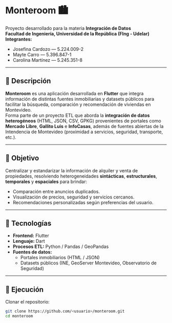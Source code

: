 # Monteroom 🏙️

Proyecto desarrollado para la materia **Integración de Datos**  
**Facultad de Ingeniería, Universidad de la República (FIng - Udelar)**  
**Integrantes:**  
- Josefina Cardozo — 5.224.009-2  
- Mayte Carro — 5.396.847-1  
- Carolina Martínez — 5.245.351-8  

---

## 📘 Descripción

**Monteroom** es una aplicación desarrollada en **Flutter** que integra información de distintas fuentes inmobiliarias y datasets públicos para facilitar la búsqueda, comparación y recomendación de viviendas en Montevideo.  
Forma parte de un proyecto ETL que aborda la **integración de datos heterogéneos** (HTML, JSON, CSV, GPKG) provenientes de portales como **Mercado Libre**, **Gallito Luis** e **InfoCasas**, además de fuentes abiertas de la Intendencia de Montevideo (proximidad a servicios, seguridad, transporte, etc.).

---

## 🎯 Objetivo

Centralizar y estandarizar la información de alquiler y venta de propiedades, resolviendo heterogeneidades **sintácticas**, **estructurales**, **temporales** y **espaciales** para brindar:
- Comparación entre anuncios duplicados.  
- Visualización de precios, seguridad y servicios cercanos.  
- Recomendaciones personalizadas según preferencias del usuario.

---

## 🧩 Tecnologías

- **Frontend:** Flutter  
- **Lenguaje:** Dart  
- **Procesos ETL:** Python / Pandas / GeoPandas  
- **Fuentes de datos:**  
  - Portales inmobiliarios (HTML / JSON)  
  - Datasets públicos (INE, GeoServer Montevideo, Observatorio de Seguridad)  

---

## 🚀 Ejecución

Clonar el repositorio:
```bash
git clone https://github.com/<usuario>/monteroom.git
cd monteroom
